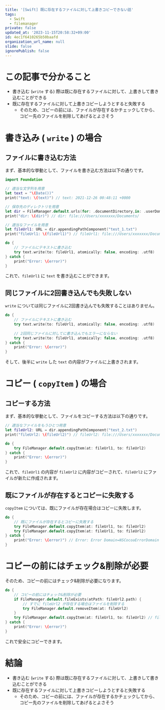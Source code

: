 ```yaml
---
title: '[Swift] 既に存在するファイルに対して上書きコピーできない話'
tags:
  - Swift
  - filemanager
private: false
updated_at: '2023-11-15T20:58:32+09:00'
id: 4ec1f6410265b50baafd
organization_url_name: null
slide: false
ignorePublish: false
---
```


# この記事で分かること

- 書き込む (`write` する) 際は既に存在するファイルに対して、上書きして書き込むことができる
- 既に存在するファイルに対して上書きコピーしようとすると失敗する
  - そのため、コピーの前には、ファイルが存在するかチェックしてから、コピー先のファイルを削除してあげるとよさそう


# 書き込み ( `write` ) の場合

## ファイルに書き込む方法

まず、基本的な挙動として、ファイルを書き込む方法は以下の通りです。

```swift
import Foundation

// 適当な文字列を用意
let text = "\(Date())"
print("text: \(text)") // text: 2021-12-26 00:48:11 +0000

// 保存先のディレクトリを用意
let dir = FileManager.default.urls(for: .documentDirectory,in: .userDomainMask).first!
print("dir: \(dir)") // dir: file:///Users/xxxxxxx/Documents/

// 適当なファイルを用意
let fileUrl1: URL = dir.appendingPathComponent("test_1.txt")
print("fileUrl1: \(fileUrl1)") // fileUrl1: file:///Users/xxxxxxx/Documents/test_1.txt

do {
    // ファイルにテキストに書き込む
    try text.write(to: fileUrl1, atomically: false, encoding: .utf8)
} catch {
    print("Error: \(error)")
}
```

これで、`fileUrl1` に `text` を書き込むことができます。

## 同じファイルに2回書き込んでも失敗しない

`write` については同じファイルに2回書き込んでも失敗することはありません。

```swift
do {
    // ファイルにテキストに書き込む
    try text.write(to: fileUrl1, atomically: false, encoding: .utf8)
    
    // 2回同じファイルに対してに書き込んでもエラーにならない
    try text.write(to: fileUrl1, atomically: false, encoding: .utf8)
} catch {
    print("Error: \(error)")
}
```

そして、後半に `write` した `text` の内容がファイルに上書きされます。

# コピー ( `copyItem` ) の場合

## コピーする方法

まず、基本的な挙動として、ファイルをコピーする方法は以下の通りです。

```swift
// 適当なファイルをもうひとつ用意
let fileUrl2: URL = dir.appendingPathComponent("test_2.txt")
print("fileUrl2: \(fileUrl2)") // fileUrl2: file:///Users/xxxxxxx/Documents/test_2.txt

do {
    try FileManager.default.copyItem(at: fileUrl1, to: fileUrl2) 
} catch {
    print("Error: \(error)")
}
```

これで、`fileUrl1` の内容が `fileUrl2` に内容がコピーされて、`fileUrl2` にファイルが新たに作成されます。

## 既にファイルが存在するとコピーに失敗する

`copyItem` については、既にファイルが存在場合はコピーに失敗します。

```swift
do {
    // 既にファイルが存在するとコピーに失敗する
    try FileManager.default.copyItem(at: fileUrl1, to: fileUrl2)
    try FileManager.default.copyItem(at: fileUrl1, to: fileUrl2)
} catch {
    print("Error: \(error)") // Error: Error Domain=NSCocoaErrorDomain Code=516 "“test_1.txt” couldn’t be copied to “Documents” because an item with the same name already exists."
}
```

# コピーの前にはチェック&削除が必要

そのため、コピーの前にはチェック&削除が必要になります。

```swift
do {
    // コピーの前にはチェック&削除が必要
    if FileManager.default.fileExists(atPath: fileUrl2.path) {
        // すでに fileUrl2 が存在する場合はファイルを削除する
        try FileManager.default.removeItem(at: fileUrl2)
    }
    try FileManager.default.copyItem(at: fileUrl1, to: fileUrl2) // fileUrl2 が存在しないこと保証されているのでエラーは発生しない
} catch {
    print("Error: \(error)")
}
```

これで安全にコピーできます。

# 結論

- 書き込む (`write` する) 際は既に存在するファイルに対して、上書きして書き込むことができる
- 既に存在するファイルに対して上書きコピーしようとすると失敗する
  - そのため、コピーの前には、ファイルが存在するかチェックしてから、コピー先のファイルを削除してあげるとよさそう

